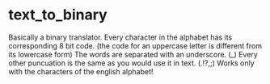# text_to_binary
Basically a binary translator. Every character in the alphabet has its corresponding 8 bit code. (the code for an uppercase letter is different from its lowercase form)
The words are separated with an underscore. (_) Every other puncuation is the same as you would use it in text. (.!?,;)
Works only with the characters of the english alphabet!

